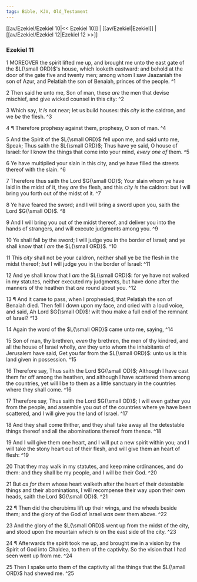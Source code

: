 ```yaml
---
tags: Bible, KJV, Old_Testament
---
```


[[av/Ezekiel/Ezekiel 10|<< Ezekiel 10]] | [[av/Ezekiel|Ezekiel]] | [[av/Ezekiel/Ezekiel 12|Ezekiel 12 >>]]

### Ezekiel 11

1 MOREOVER the spirit lifted me up, and brought me unto the east gate of the $L{\small ORD}$'s house, which looketh eastward: and behold at the door of the gate five and twenty men; among whom I saw Jaazaniah the son of Azur, and Pelatiah the son of Benaiah, princes of the people. ^1

2 Then said he unto me, Son of man, these _are_ the men that devise mischief, and give wicked counsel in this city: ^2

3 Which say, _It_ _is_ not near; let us build houses: this _city_ _is_ the caldron, and we _be_ the flesh. ^3

4 ¶ Therefore prophesy against them, prophesy, O son of man. ^4

5 And the Spirit of the $L{\small ORD}$ fell upon me, and said unto me, Speak; Thus saith the $L{\small ORD}$; Thus have ye said, O house of Israel: for I know the things that come into your mind, _every_ _one_ _of_ them. ^5

6 Ye have multiplied your slain in this city, and ye have filled the streets thereof with the slain. ^6

7 Therefore thus saith the Lord $G{\small OD}$; Your slain whom ye have laid in the midst of it, they _are_ the flesh, and this _city_ _is_ the caldron: but I will bring you forth out of the midst of it. ^7

8 Ye have feared the sword; and I will bring a sword upon you, saith the Lord $G{\small OD}$. ^8

9 And I will bring you out of the midst thereof, and deliver you into the hands of strangers, and will execute judgments among you. ^9

10 Ye shall fall by the sword; I will judge you in the border of Israel; and ye shall know that I _am_ the $L{\small ORD}$. ^10

11 This _city_ shall not be your caldron, neither shall ye be the flesh in the midst thereof; _but_ I will judge you in the border of Israel: ^11

12 And ye shall know that I _am_ the $L{\small ORD}$: for ye have not walked in my statutes, neither executed my judgments, but have done after the manners of the heathen that _are_ round about you. ^12

13 ¶ And it came to pass, when I prophesied, that Pelatiah the son of Benaiah died. Then fell I down upon my face, and cried with a loud voice, and said, Ah Lord $G{\small OD}$! wilt thou make a full end of the remnant of Israel? ^13

14 Again the word of the $L{\small ORD}$ came unto me, saying, ^14

15 Son of man, thy brethren, _even_ thy brethren, the men of thy kindred, and all the house of Israel wholly, _are_ they unto whom the inhabitants of Jerusalem have said, Get you far from the $L{\small ORD}$: unto us is this land given in possession. ^15

16 Therefore say, Thus saith the Lord $G{\small OD}$; Although I have cast them far off among the heathen, and although I have scattered them among the countries, yet will I be to them as a little sanctuary in the countries where they shall come. ^16

17 Therefore say, Thus saith the Lord $G{\small OD}$; I will even gather you from the people, and assemble you out of the countries where ye have been scattered, and I will give you the land of Israel. ^17

18 And they shall come thither, and they shall take away all the detestable things thereof and all the abominations thereof from thence. ^18

19 And I will give them one heart, and I will put a new spirit within you; and I will take the stony heart out of their flesh, and will give them an heart of flesh: ^19

20 That they may walk in my statutes, and keep mine ordinances, and do them: and they shall be my people, and I will be their God. ^20

21 But _as_ _for_ _them_ whose heart walketh after the heart of their detestable things and their abominations, I will recompense their way upon their own heads, saith the Lord $G{\small OD}$. ^21

22 ¶ Then did the cherubims lift up their wings, and the wheels beside them; and the glory of the God of Israel _was_ over them above. ^22

23 And the glory of the $L{\small ORD}$ went up from the midst of the city, and stood upon the mountain which _is_ on the east side of the city. ^23

24 ¶ Afterwards the spirit took me up, and brought me in a vision by the Spirit of God into Chaldea, to them of the captivity. So the vision that I had seen went up from me. ^24

25 Then I spake unto them of the captivity all the things that the $L{\small ORD}$ had shewed me. ^25
